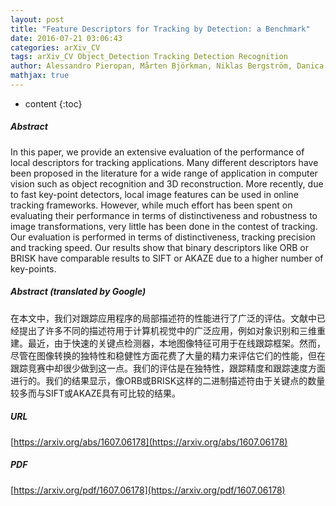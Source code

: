 ```yaml
---
layout: post
title: "Feature Descriptors for Tracking by Detection: a Benchmark"
date: 2016-07-21 03:06:43
categories: arXiv_CV
tags: arXiv_CV Object_Detection Tracking Detection Recognition
author: Alessandro Pieropan, Mårten Björkman, Niklas Bergström, Danica Kragic
mathjax: true
---
```


* content
{:toc}

##### Abstract
In this paper, we provide an extensive evaluation of the performance of local descriptors for tracking applications. Many different descriptors have been proposed in the literature for a wide range of application in computer vision such as object recognition and 3D reconstruction. More recently, due to fast key-point detectors, local image features can be used in online tracking frameworks. However, while much effort has been spent on evaluating their performance in terms of distinctiveness and robustness to image transformations, very little has been done in the contest of tracking. Our evaluation is performed in terms of distinctiveness, tracking precision and tracking speed. Our results show that binary descriptors like ORB or BRISK have comparable results to SIFT or AKAZE due to a higher number of key-points.

##### Abstract (translated by Google)
在本文中，我们对跟踪应用程序的局部描述符的性能进行了广泛的评估。文献中已经提出了许多不同的描述符用于计算机视觉中的广泛应用，例如对象识别和三维重建。最近，由于快速的关键点检测器，本地图像特征可用于在线跟踪框架。然而，尽管在图像转换的独特性和稳健性方面花费了大量的精力来评估它们的性能，但在跟踪竞赛中却很少做到这一点。我们的评估是在独特性，跟踪精度和跟踪速度方面进行的。我们的结果显示，像ORB或BRISK这样的二进制描述符由于关键点的数量较多而与SIFT或AKAZE具有可比较的结果。

##### URL
[https://arxiv.org/abs/1607.06178](https://arxiv.org/abs/1607.06178)

##### PDF
[https://arxiv.org/pdf/1607.06178](https://arxiv.org/pdf/1607.06178)

